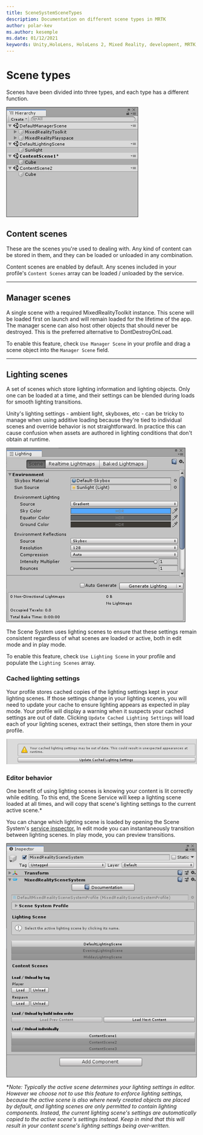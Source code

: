 ```yaml
---
title: SceneSystemSceneTypes
description: Documentation on different scene types in MRTK
author: polar-kev
ms.author: kesemple
ms.date: 01/12/2021
keywords: Unity,HoloLens, HoloLens 2, Mixed Reality, development, MRTK,
---
```


# Scene types

Scenes have been divided into three types, and each type has a different function.

![Scene system in the hierarchy](../images/scene-system/MRTK_SceneSystemEditorSceneHierarchy.PNG)

## Content scenes

These are the scenes you're used to dealing with. Any kind of content can be stored in them, and they can be loaded or unloaded in any combination.

Content scenes are enabled by default. Any scenes included in your profile's `Content Scenes` array can be loaded / unloaded by the service.

___

## Manager scenes

A single scene with a required MixedRealityToolkit instance. This scene will be loaded first on launch and will remain loaded for the lifetime of the app. The manager scene can also host other objects that should never be destroyed. This is the preferred alternative to DontDestroyOnLoad.

To enable this feature, check `Use Manager Scene` in your profile and drag a scene object into the `Manager Scene` field.

___

## Lighting scenes

A set of scenes which store lighting information and lighting objects. Only one can be loaded at a time, and their settings can be blended during loads for smooth lighting transitions.

Unity's lighting settings - ambient light, skyboxes, etc - can be tricky to manage when using additive loading because they're tied to individual scenes and override behavior is not straightforward. In practice this can cause confusion when assets are authored in lighting conditions that don't obtain at runtime.

![Scene system lighting settings](../images/scene-system/MRTK_SceneSystemLightingSettings.PNG)

The Scene System uses lighting scenes to ensure that these settings remain consistent regardless of what scenes are loaded or active, both in edit mode and in play mode.

To enable this feature, check `Use Lighting Scene` in your profile and populate the `Lighting Scenes` array.

### Cached lighting settings

Your profile stores cached copies of the lighting settings kept in your lighting scenes. If those settings change in your lighting scenes, you will need to update your cache to ensure lighting appears as expected in play mode. Your profile will display a warning when it suspects your cached settings are out of date. Clicking `Update Cached Lighting Settings` will load each of your lighting scenes, extract their settings, then store them in your profile.

![Scene system lighting settings](../images/scene-system/MRTK_SceneSystemCachedLightingSettings.PNG)

### Editor behavior

One benefit of using lighting scenes is knowing your content is lit correctly while editing. To this end, the Scene Service will keep a lighting scene loaded at all times, and will copy that scene's lighting settings to the current active scene.\*

You can change which lighting scene is loaded by opening the Scene System's [service inspector.](../../configuration/mixed-reality-configuration-guide.md#editor-utilities) In edit mode you can instantaneously transition between lighting scenes. In play mode, you can preview transitions.

![Scene system inspector](../images/scene-system/MRTK_SceneSystemServiceInspector.PNG)

\**Note: Typically the active scene determines your lighting settings in editor. However we choose not to use this feature to enforce lighting settings, because the active scene is also where newly created objects are placed by default, and lighting scenes are only permitted to contain lighting components. Instead, the current lighting scene's settings are automatically copied to the active scene's settings instead. Keep in mind that this will result in your content scene's lighting settings being over-written.*
